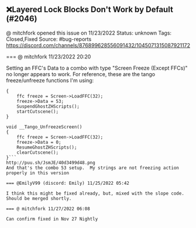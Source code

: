 ## ❌Layered Lock Blocks Don't Work by Default (#2046)
@ mitchfork opened this issue on 11/23/2022
Status: unknown
Tags: Closed,Fixed
Source: #bug-reports https://discord.com/channels/876899628556091432/1045071315087921172


=== @ mitchfork 11/23/2022 20:20

Setting an FFC's Data to a combo with type "Screen Freeze (Except FFCs)" no longer appears to work.
For reference, these are the tango freeze/unfreeze functions I'm using:
```void __Tango_FreezeScreen()
{
    ffc freeze = Screen->LoadFFC(32);
    freeze->Data = 53;
    SuspendGhostZHScripts();
    startCutscene();
}

void __Tango_UnfreezeScreen()
{
    ffc freeze = Screen->LoadFFC(32);
    freeze->Data = 0;
    ResumeGhostZHScripts();
    clearCutscene();
}```
http://puu.sh/JsmJE/40d3499d48.png
And that's the combo 53 setup.  My strings are not freezing action properly in this version

=== @EmilyV99 (discord: Emily) 11/25/2022 05:42

I think this might be fixed already, but, mixed with the slope code. Should be merged shortly.

=== @ mitchfork 11/27/2022 06:08

Can confirm fixed in Nov 27 Nightly
